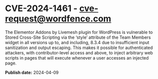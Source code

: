 # CVE-2024-1461 - cve-request@wordfence.com

The Elementor Addons by Livemesh plugin for WordPress is vulnerable to Stored Cross-Site Scripting via the ‘style’ attribute of the Team Members widget in all versions up to, and including, 8.3.4 due to insufficient input sanitization and output escaping. This makes it possible for authenticated attackers, with contributor-level access and above, to inject arbitrary web scripts in pages that will execute whenever a user accesses an injected page.

**Publish date:** 2024-04-09
